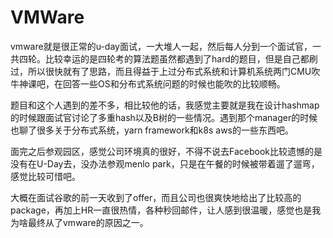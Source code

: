 # VMWare

vmware就是很正常的u-day面试，一大堆人一起，然后每人分到一个面试官，一共四轮。比较幸运的是四轮考的算法题虽然都遇到了hard的题目，但是自己都刷过，所以很快就有了思路，而且得益于上过分布式系统和计算机系统两门CMU吹牛神课吧，在回答一些OS和分布式系统问题的时候也能吹的比较顺畅。

题目和这个人遇到的差不多，相比较他的话，我感觉主要就是我在设计hashmap的时候跟面试官讨论了多重hash以及B树的一些情况。遇到那个manager的时候也聊了很多关于分布式系统，yarn framework和k8s aws的一些东西吧。

面完之后参观园区，感觉公司环境真的很好，不得不说去Facebook比较遗憾的是没有在U-Day去，没办法参观menlo park，只是在午餐的时候被带着遛了遛弯，感觉比较可惜吧。

大概在面试谷歌的前一天收到了offer，而且公司也很爽快地给出了比较高的package，再加上HR一直很热情，各种秒回邮件，让人感到很温暖，感觉也是我为啥最终从了vmware的原因之一。